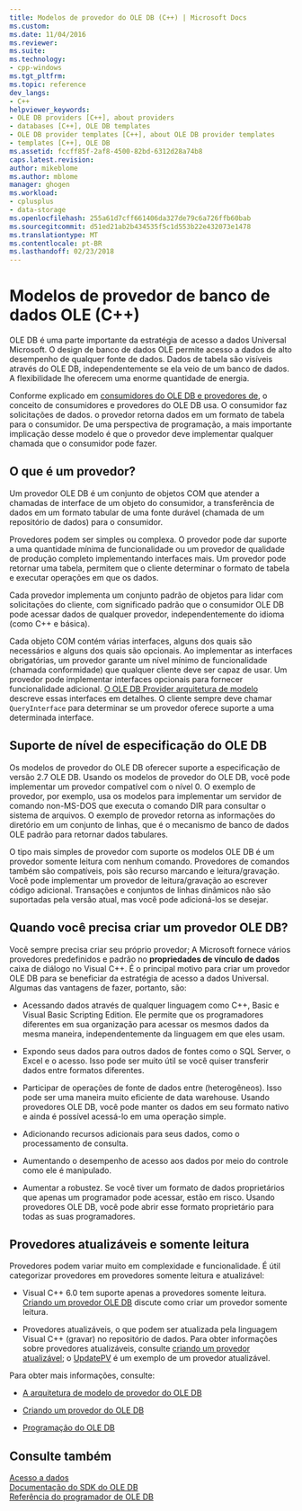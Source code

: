 ```yaml
---
title: Modelos de provedor do OLE DB (C++) | Microsoft Docs
ms.custom: 
ms.date: 11/04/2016
ms.reviewer: 
ms.suite: 
ms.technology:
- cpp-windows
ms.tgt_pltfrm: 
ms.topic: reference
dev_langs:
- C++
helpviewer_keywords:
- OLE DB providers [C++], about providers
- databases [C++], OLE DB templates
- OLE DB provider templates [C++], about OLE DB provider templates
- templates [C++], OLE DB
ms.assetid: fccff85f-2af8-4500-82bd-6312d28a74b8
caps.latest.revision: 
author: mikeblome
ms.author: mblome
manager: ghogen
ms.workload:
- cplusplus
- data-storage
ms.openlocfilehash: 255a61d7cff661406da327de79c6a726ffb60bab
ms.sourcegitcommit: d51ed21ab2b434535f5c1d553b22e432073e1478
ms.translationtype: MT
ms.contentlocale: pt-BR
ms.lasthandoff: 02/23/2018
---
```

# <a name="ole-db-provider-templates-c"></a>Modelos de provedor de banco de dados OLE (C++)
OLE DB é uma parte importante da estratégia de acesso a dados Universal Microsoft. O design de banco de dados OLE permite acesso a dados de alto desempenho de qualquer fonte de dados. Dados de tabela são visíveis através do OLE DB, independentemente se ela veio de um banco de dados. A flexibilidade lhe oferecem uma enorme quantidade de energia.  
  
 Conforme explicado em [consumidores do OLE DB e provedores de](../../data/oledb/ole-db-consumers-and-providers.md), o conceito de consumidores e provedores do OLE DB usa. O consumidor faz solicitações de dados. o provedor retorna dados em um formato de tabela para o consumidor. De uma perspectiva de programação, a mais importante implicação desse modelo é que o provedor deve implementar qualquer chamada que o consumidor pode fazer.  
  
## <a name="what-is-a-provider"></a>O que é um provedor?  
 Um provedor OLE DB é um conjunto de objetos COM que atender a chamadas de interface de um objeto do consumidor, a transferência de dados em um formato tabular de uma fonte durável (chamada de um repositório de dados) para o consumidor.  
  
 Provedores podem ser simples ou complexa. O provedor pode dar suporte a uma quantidade mínima de funcionalidade ou um provedor de qualidade de produção completo implementando interfaces mais. Um provedor pode retornar uma tabela, permitem que o cliente determinar o formato de tabela e executar operações em que os dados.  
  
 Cada provedor implementa um conjunto padrão de objetos para lidar com solicitações do cliente, com significado padrão que o consumidor OLE DB pode acessar dados de qualquer provedor, independentemente do idioma (como C++ e básica).  
  
 Cada objeto COM contém várias interfaces, alguns dos quais são necessários e alguns dos quais são opcionais. Ao implementar as interfaces obrigatórias, um provedor garante um nível mínimo de funcionalidade (chamada conformidade) que qualquer cliente deve ser capaz de usar. Um provedor pode implementar interfaces opcionais para fornecer funcionalidade adicional. [O OLE DB Provider arquitetura de modelo](../../data/oledb/ole-db-provider-template-architecture.md) descreve essas interfaces em detalhes. O cliente sempre deve chamar `QueryInterface` para determinar se um provedor oferece suporte a uma determinada interface.  
  
## <a name="ole-db-specification-level-support"></a>Suporte de nível de especificação do OLE DB  
 Os modelos de provedor do OLE DB oferecer suporte a especificação de versão 2.7 OLE DB. Usando os modelos de provedor do OLE DB, você pode implementar um provedor compatível com o nível 0. O exemplo de provedor, por exemplo, usa os modelos para implementar um servidor de comando non-MS-DOS que executa o comando DIR para consultar o sistema de arquivos. O exemplo de provedor retorna as informações do diretório em um conjunto de linhas, que é o mecanismo de banco de dados OLE padrão para retornar dados tabulares.  
  
 O tipo mais simples de provedor com suporte os modelos OLE DB é um provedor somente leitura com nenhum comando. Provedores de comandos também são compatíveis, pois são recurso marcando e leitura/gravação. Você pode implementar um provedor de leitura/gravação ao escrever código adicional. Transações e conjuntos de linhas dinâmicos não são suportadas pela versão atual, mas você pode adicioná-los se desejar.  
  
## <a name="when-do-you-need-to-create-an-ole-db-provider"></a>Quando você precisa criar um provedor OLE DB?  
 Você sempre precisa criar seu próprio provedor; A Microsoft fornece vários provedores predefinidos e padrão no **propriedades de vínculo de dados** caixa de diálogo no Visual C++. É o principal motivo para criar um provedor OLE DB para se beneficiar da estratégia de acesso a dados Universal. Algumas das vantagens de fazer, portanto, são:  
  
-   Acessando dados através de qualquer linguagem como C++, Basic e Visual Basic Scripting Edition. Ele permite que os programadores diferentes em sua organização para acessar os mesmos dados da mesma maneira, independentemente da linguagem em que eles usam.  
  
-   Expondo seus dados para outros dados de fontes como o SQL Server, o Excel e o acesso. Isso pode ser muito útil se você quiser transferir dados entre formatos diferentes.  
  
-   Participar de operações de fonte de dados entre (heterogêneos). Isso pode ser uma maneira muito eficiente de data warehouse. Usando provedores OLE DB, você pode manter os dados em seu formato nativo e ainda é possível acessá-lo em uma operação simple.  
  
-   Adicionando recursos adicionais para seus dados, como o processamento de consulta.  
  
-   Aumentando o desempenho de acesso aos dados por meio do controle como ele é manipulado.  
  
-   Aumentar a robustez. Se você tiver um formato de dados proprietários que apenas um programador pode acessar, estão em risco. Usando provedores OLE DB, você pode abrir esse formato proprietário para todas as suas programadores.  
  
## <a name="read-only-and-updatable-providers"></a>Provedores atualizáveis e somente leitura  
 Provedores podem variar muito em complexidade e funcionalidade. É útil categorizar provedores em provedores somente leitura e atualizável:  
  
-   Visual C++ 6.0 tem suporte apenas a provedores somente leitura. [Criando um provedor OLE DB](../../data/oledb/creating-an-ole-db-provider.md) discute como criar um provedor somente leitura.  
  
-   Provedores atualizáveis, o que podem ser atualizada pela linguagem Visual C++ (gravar) no repositório de dados. Para obter informações sobre provedores atualizáveis, consulte [criando um provedor atualizável](../../data/oledb/creating-an-updatable-provider.md); o [UpdatePV](http://msdn.microsoft.com/en-us/c8bed873-223c-4a7d-af55-f90138c6f38f) é um exemplo de um provedor atualizável.  
  
 Para obter mais informações, consulte:  
  
-   [A arquitetura de modelo de provedor do OLE DB](../../data/oledb/ole-db-provider-template-architecture.md)  
  
-   [Criando um provedor do OLE DB](../../data/oledb/creating-an-ole-db-provider.md)  
  
-   [Programação do OLE DB](../../data/oledb/ole-db-programming.md)  
  
## <a name="see-also"></a>Consulte também  
 [Acesso a dados](../data-access-in-cpp.md)   
 [Documentação do SDK do OLE DB](https://msdn.microsoft.com/en-us/library/ms722784.aspx)   
 [Referência do programador de OLE DB](https://msdn.microsoft.com/en-us/library/ms713643.aspx)